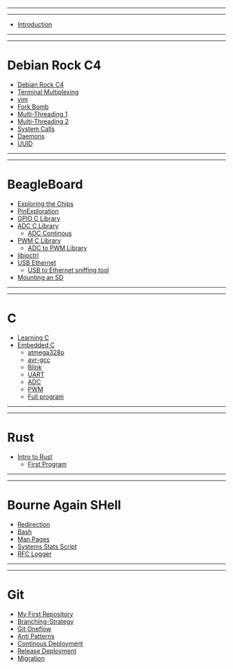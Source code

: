 
------------------------------------------------------
------------------------------------------------------

- [Introduction](Introduction/Introduction.md)

------------------------------------------------------
------------------------------------------------------

# Debian Rock C4
- [Debian Rock C4](Debian_Rock/Debian_Rock.md)
- [Terminal Multiplexing](tmux/tmux.md)
- [vim](vim/vim.md)
- [Fork Bomb]()
- [Multi-Threading 1]()
- [Multi-Threading 2]()
- [System Calls]()
- [Daemons]()
- [UUID]()

------------------------------------------------------
------------------------------------------------------

# BeagleBoard
- [Exploring the Chips](./ChipExploration/ChipExploration.md)
- [PinExploration](./PinExploration/PinExploration.md)
- [GPIO C Library](./GPIOLibrary/GPIOLibrary.md)
- [ADC C Library](./ADCLibrary/ADCLibrary.md)
  - [ADC Continous ](./ADCLibrary/ADCContinous.md)
- [PWM C Library](./PWMLibrary/PWMLibrary.md)
  - [ADC to PWM Library](./PWMLibrary/ADCtoPWM.md)
- [libioctrl](./Libioctrl/Libioctrl.md)
- [USB Ethernet]()
  - [USB to Ethernet sniffing tool]()
- [Mounting an SD]()

------------------------------------------------------
------------------------------------------------------

# C
- [Learning C](./Learning_C/Learning_C.md)
- [Embedded C](./EmbeddedC/Embedded.md)
  - [atmega328p](./EmbeddedC/atmega328p.md)
  - [avr-gcc](./EmbeddedC/avg_gcc.md)
  - [Blink](./EmbeddedC/blink.md)
  - [UART](./EmbeddedC/UART.md)
  - [ADC](./EmbeddedC/adc.md) 
  - [PWM](./EmbeddedC/pwm.md)
  - [Full program](./EmbeddedC/adc2pwm.md)

------------------------------------------------------
------------------------------------------------------

# Rust

- [Intro to Rust](./IntroToRust/IntroToRust.md)
  - [First Program](./IntroToRust/FirstProgram.md)

------------------------------------------------------
------------------------------------------------------

# Bourne Again SHell
- [Redirection](./Redirection/Redirection.md)
- [Bash](Bash/Bash_Scripting.md)
- [Man Pages](ManPages/ManPages.md)
- [Systems Stats Script](SystemsStats/SystemsStats.md)
- [RFC Logger](RFC_Logger/rfclogger.md)

------------------------------------------------------
------------------------------------------------------

# Git
- [My First Repository](myFirstRepository/myFirstRepository.md)
- [Branching-Strategy](BranchingModel/BranchingModel.md)
- [Git Oneflow](OneFlow/OneFlow.md)
- [Anti Patterns](AntiPatterns/AntiPatterns.md)
- [Continous Deployment](ContinousDeployment/ContinousDeployment.md)
- [Release Deployment](ReleaseDeployment/ReleaseDeployment.md)
- [Migration](Migration/Migration.md)